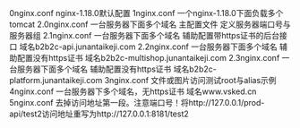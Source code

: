 0nginx.conf nginx-1.18.0默认配置
1nginx.conf 一个nginx-1.18.0下面负载多个tomcat
2.0nginx.conf  一台服务器下面多个域名 主配置文件 定义服务器端口号与服务器组
2.1nginx.conf 一台服务器下面多个域名 辅助配置带https证书的后台接口 域名b2b2c-api.junantaikeji.com
2.2nginx.conf 一台服务器下面多个域名 辅助配置没有https证书 域名b2b2c-multishop.junantaikeji.com
2.3nginx.conf 一台服务器下面多个域名 辅助配置没有https证书 域名b2b2c-platform.junantaikeji.com
3nginx.conf 文件或图片访问测试root与alias示例
4nginx.conf 一台服务器下多个域名，无https证书 域名www.vsked.cn
5nginx.conf 去掉访问地址第一段。注意端口号！将http://127.0.0.1/prod-api/test2访问地址重写为http://127.0.0.1:8181/test2